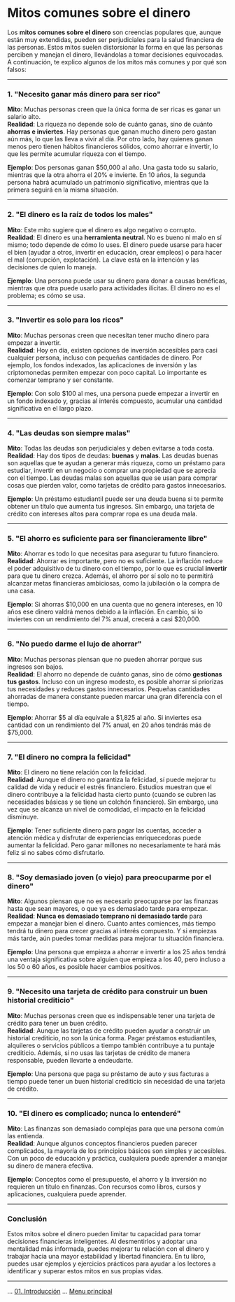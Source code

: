 # Mitos comunes sobre el dinero

Los **mitos comunes sobre el dinero** son creencias populares que, aunque están muy extendidas, pueden ser perjudiciales para la salud financiera de las personas. Estos mitos suelen distorsionar la forma en que las personas perciben y manejan el dinero, llevándolas a tomar decisiones equivocadas. A continuación, te explico algunos de los mitos más comunes y por qué son falsos:

---

### **1. "Necesito ganar más dinero para ser rico"**

**Mito**: Muchas personas creen que la única forma de ser ricas es ganar un salario alto.  
**Realidad**: La riqueza no depende solo de cuánto ganas, sino de cuánto **ahorras e inviertes**. Hay personas que ganan mucho dinero pero gastan aún más, lo que las lleva a vivir al día. Por otro lado, hay quienes ganan menos pero tienen hábitos financieros sólidos, como ahorrar e invertir, lo que les permite acumular riqueza con el tiempo.

**Ejemplo**: Dos personas ganan $50,000 al año. Una gasta todo su salario, mientras que la otra ahorra el 20% e invierte. En 10 años, la segunda persona habrá acumulado un patrimonio significativo, mientras que la primera seguirá en la misma situación.

---

### **2. "El dinero es la raíz de todos los males"**

**Mito**: Este mito sugiere que el dinero es algo negativo o corrupto.  
**Realidad**: El dinero es una **herramienta neutral**. No es bueno ni malo en sí mismo; todo depende de cómo lo uses. El dinero puede usarse para hacer el bien (ayudar a otros, invertir en educación, crear empleos) o para hacer el mal (corrupción, explotación). La clave está en la intención y las decisiones de quien lo maneja.

**Ejemplo**: Una persona puede usar su dinero para donar a causas benéficas, mientras que otra puede usarlo para actividades ilícitas. El dinero no es el problema; es cómo se usa.

---

### **3. "Invertir es solo para los ricos"**

**Mito**: Muchas personas creen que necesitan tener mucho dinero para empezar a invertir.  
**Realidad**: Hoy en día, existen opciones de inversión accesibles para casi cualquier persona, incluso con pequeñas cantidades de dinero. Por ejemplo, los fondos indexados, las aplicaciones de inversión y las criptomonedas permiten empezar con poco capital. Lo importante es comenzar temprano y ser constante.

**Ejemplo**: Con solo $100 al mes, una persona puede empezar a invertir en un fondo indexado y, gracias al interés compuesto, acumular una cantidad significativa en el largo plazo.

---

### **4. "Las deudas son siempre malas"**

**Mito**: Todas las deudas son perjudiciales y deben evitarse a toda costa.  
**Realidad**: Hay dos tipos de deudas: **buenas** y **malas**. Las deudas buenas son aquellas que te ayudan a generar más riqueza, como un préstamo para estudiar, invertir en un negocio o comprar una propiedad que se aprecia con el tiempo. Las deudas malas son aquellas que se usan para comprar cosas que pierden valor, como tarjetas de crédito para gastos innecesarios.

**Ejemplo**: Un préstamo estudiantil puede ser una deuda buena si te permite obtener un título que aumenta tus ingresos. Sin embargo, una tarjeta de crédito con intereses altos para comprar ropa es una deuda mala.

---

### **5. "El ahorro es suficiente para ser financieramente libre"**

**Mito**: Ahorrar es todo lo que necesitas para asegurar tu futuro financiero.  
**Realidad**: Ahorrar es importante, pero no es suficiente. La inflación reduce el poder adquisitivo de tu dinero con el tiempo, por lo que es crucial **invertir** para que tu dinero crezca. Además, el ahorro por sí solo no te permitirá alcanzar metas financieras ambiciosas, como la jubilación o la compra de una casa.

**Ejemplo**: Si ahorras $10,000 en una cuenta que no genera intereses, en 10 años ese dinero valdrá menos debido a la inflación. En cambio, si lo inviertes con un rendimiento del 7% anual, crecerá a casi $20,000.

---

### **6. "No puedo darme el lujo de ahorrar"**

**Mito**: Muchas personas piensan que no pueden ahorrar porque sus ingresos son bajos.  
**Realidad**: El ahorro no depende de cuánto ganas, sino de cómo **gestionas tus gastos**. Incluso con un ingreso modesto, es posible ahorrar si priorizas tus necesidades y reduces gastos innecesarios. Pequeñas cantidades ahorradas de manera constante pueden marcar una gran diferencia con el tiempo.

**Ejemplo**: Ahorrar $5 al día equivale a $1,825 al año. Si inviertes esa cantidad con un rendimiento del 7% anual, en 20 años tendrás más de $75,000.

---

### **7. "El dinero no compra la felicidad"**

**Mito**: El dinero no tiene relación con la felicidad.  
**Realidad**: Aunque el dinero no garantiza la felicidad, sí puede mejorar tu calidad de vida y reducir el estrés financiero. Estudios muestran que el dinero contribuye a la felicidad hasta cierto punto (cuando se cubren las necesidades básicas y se tiene un colchón financiero). Sin embargo, una vez que se alcanza un nivel de comodidad, el impacto en la felicidad disminuye.

**Ejemplo**: Tener suficiente dinero para pagar las cuentas, acceder a atención médica y disfrutar de experiencias enriquecedoras puede aumentar la felicidad. Pero ganar millones no necesariamente te hará más feliz si no sabes cómo disfrutarlo.

---

### **8. "Soy demasiado joven (o viejo) para preocuparme por el dinero"**

**Mito**: Algunos piensan que no es necesario preocuparse por las finanzas hasta que sean mayores, o que ya es demasiado tarde para empezar.  
**Realidad**: **Nunca es demasiado temprano ni demasiado tarde** para empezar a manejar bien el dinero. Cuanto antes comiences, más tiempo tendrá tu dinero para crecer gracias al interés compuesto. Y si empiezas más tarde, aún puedes tomar medidas para mejorar tu situación financiera.

**Ejemplo**: Una persona que empieza a ahorrar e invertir a los 25 años tendrá una ventaja significativa sobre alguien que empieza a los 40, pero incluso a los 50 o 60 años, es posible hacer cambios positivos.

---

### **9. "Necesito una tarjeta de crédito para construir un buen historial crediticio"**

**Mito**: Muchas personas creen que es indispensable tener una tarjeta de crédito para tener un buen crédito.  
**Realidad**: Aunque las tarjetas de crédito pueden ayudar a construir un historial crediticio, no son la única forma. Pagar préstamos estudiantiles, alquileres o servicios públicos a tiempo también contribuye a tu puntaje crediticio. Además, si no usas las tarjetas de crédito de manera responsable, pueden llevarte a endeudarte.

**Ejemplo**: Una persona que paga su préstamo de auto y sus facturas a tiempo puede tener un buen historial crediticio sin necesidad de una tarjeta de crédito.

---

### **10. "El dinero es complicado; nunca lo entenderé"**

**Mito**: Las finanzas son demasiado complejas para que una persona común las entienda.  
**Realidad**: Aunque algunos conceptos financieros pueden parecer complicados, la mayoría de los principios básicos son simples y accesibles. Con un poco de educación y práctica, cualquiera puede aprender a manejar su dinero de manera efectiva.

**Ejemplo**: Conceptos como el presupuesto, el ahorro y la inversión no requieren un título en finanzas. Con recursos como libros, cursos y aplicaciones, cualquiera puede aprender.

---

### **Conclusión**

Estos mitos sobre el dinero pueden limitar tu capacidad para tomar decisiones financieras inteligentes. Al desmentirlos y adoptar una mentalidad más informada, puedes mejorar tu relación con el dinero y trabajar hacia una mayor estabilidad y libertad financiera. En tu libro, puedes usar ejemplos y ejercicios prácticos para ayudar a los lectores a identificar y superar estos mitos en sus propias vidas.

---

... [01. Introducción](../01-introduccion.md) ... [Menu principal](../../SUMMARY.md)

